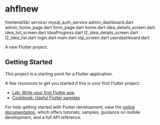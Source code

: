 # ahflnew
frontend/lib/
    service/
        mysql_auth_service
    admin_dashboard.dart
    admin_home_page.dart
    form_page.dart
    home.dart
    idea_details_screen.dart
    idea_list_screen.dart
    IdeaProgress.dart
    l2_idea_details_screen.dart
    l2_idea_list.dart
    login.dart
    main.dart
    otp_screen.dart
    userdashboard.dart




A new Flutter project.

## Getting Started

This project is a starting point for a Flutter application.

A few resources to get you started if this is your first Flutter project:

- [Lab: Write your first Flutter app](https://docs.flutter.dev/get-started/codelab)
- [Cookbook: Useful Flutter samples](https://docs.flutter.dev/cookbook)

For help getting started with Flutter development, view the
[online documentation](https://docs.flutter.dev/), which offers tutorials,
samples, guidance on mobile development, and a full API reference.
